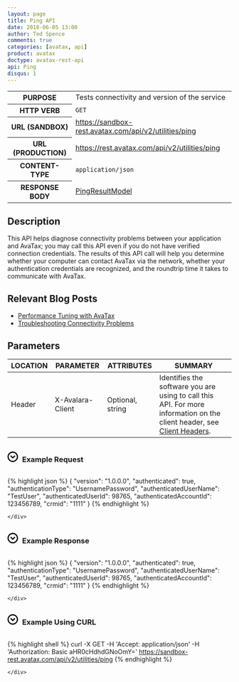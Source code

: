 ```yaml
---
layout: page
title: Ping API
date: 2018-06-05 13:00
author: Ted Spence
comments: true
categories: [avatax, api]
product: avatax
doctype: avatax-rest-api
api: Ping
disqus: 1
---
```


<table class="styled-table">
    <tr>
        <th>PURPOSE</th>
        <td>Tests connectivity and version of the service</td>
    </tr>
    <tr>
        <th>HTTP VERB</th>
        <td><code class="highlight-rouge">GET</code></td>
    </tr>
    <tr>
        <th>URL (SANDBOX)</th>
        <td><a href="https://sandbox-rest.avatax.com/api/v2/utilities/ping">https://sandbox-rest.avatax.com/api/v2/utilities/ping</a></td>
    </tr>
    <tr>
        <th>URL (PRODUCTION)</th>
        <td><a href="https://rest.avatax.com/api/v2/utilities/ping">https://rest.avatax.com/api/v2/utilities/ping</a></td>
    </tr>
    <tr>
        <th>CONTENT-TYPE</th>
        <td><code class="highlight-rouge">application/json</code></td>
    </tr>
    <tr>
        <th>RESPONSE BODY</th>
        <td><a href="https://developer.avalara.com/api-reference/avatax/rest/v2/models/PingResultModel">PingResultModel</a></td>
    </tr>
</table>

## Description

This API helps diagnose connectivity problems between your application and AvaTax; you may call this API even if you do not have verified connection credentials. The results of this API call will help you determine whether your computer can contact AvaTax via the network, whether your authentication credentials are recognized, and the roundtrip time it takes to communicate with AvaTax.

## Relevant Blog Posts

<ul class="normal">
    <li><a href="https://developer.avalara.com/blog/2017/04/18/performance-tuning-with-avatax">Performance Tuning with AvaTax</a></li>
    <li><a href="https://developer.avalara.com/blog/2017/05/15/troubleshooting-connectivity-problems">Troubleshooting Connectivity Problems</a></li>
</ul>

## Parameters

<table class="styled-table">
    <thead>
        <tr>
            <th>LOCATION</th>
            <th>PARAMETER</th>
            <th>ATTRIBUTES</th>
            <th>SUMMARY</th>
        </tr>
    </thead>
    <tbody>
        <tr>
            <td>Header</td>
            <td>X-Avalara-Client</td>
            <td>Optional, string</td>
            <td>Identifies the software you are using to call this API. For more information on the client header, see <a href="https://developer.avalara.com/avatax/client-headers/">Client Headers</a>.</td>
        </tr>
    </tbody>
</table>

<div>
    <div class="try-it-now-header" data-target="#Ping-console-body-request" data-toggle="collapse" id="Ping-console-body">
        <div class="documentation-expand-icon rotate" id="Ping-console-icon" style="display: inline-block; margin-right: 5px;">
            <svg id="Layer_1" version="1.1" viewBox="0 0 512 512" width="24px" x="0px" xml:space="preserve" y="0px" style="display: block; margin: auto;"><g transform="rotate(0 256 256)"><g><path d="M254.8,5.9c-139,0-252,113.1-252,252s113.1,252,252,252s252-113.1,252-252S393.8,5.9,254.8,5.9z M254.8,454 c-108.1,0-196-88-196-196s87.9-196,196-196s196,88,196,196S362.9,454,254.8,454z"></path><polygon points="254.8,269.4 172.5,187.1 132.9,226.7 254.8,348.6 376.8,226.7 337.2,187.1"></polygon></g></g></svg>
        </div>
        <h3 class="clickable" style="display: inline-block;">Example Request</h3>
    </div>
    <div class="collapse" id="Ping-console-body-request">

{% highlight json %}
{
  "version": "1.0.0.0",
  "authenticated": true,
  "authenticationType": "UsernamePassword",
  "authenticatedUserName": "TestUser",
  "authenticatedUserId": 98765,
  "authenticatedAccountId": 123456789,
  "crmid": "1111"
}
{% endhighlight %}

    </div>
</div>

<div>
    <div class="try-it-now-header" data-target="#Ping-console-body-response" data-toggle="collapse" id="Ping-console-body">
        <div class="documentation-expand-icon rotate" id="Ping-console-icon-response" style="display: inline-block; margin-right: 5px;">
            <svg id="Layer_1" version="1.1" viewBox="0 0 512 512" width="24px" x="0px" xml:space="preserve" y="0px" style="display: block; margin: auto;"><g transform="rotate(0 256 256)"><g><path d="M254.8,5.9c-139,0-252,113.1-252,252s113.1,252,252,252s252-113.1,252-252S393.8,5.9,254.8,5.9z M254.8,454 c-108.1,0-196-88-196-196s87.9-196,196-196s196,88,196,196S362.9,454,254.8,454z"></path><polygon points="254.8,269.4 172.5,187.1 132.9,226.7 254.8,348.6 376.8,226.7 337.2,187.1"></polygon></g></g></svg>
        </div>
        <h3 class="clickable" style="display: inline-block;">Example Response</h3>
    </div>
    <div class="collapse" id="Ping-console-body-response">

{% highlight json %}
{
  "version": "1.0.0.0",
  "authenticated": true,
  "authenticationType": "UsernamePassword",
  "authenticatedUserName": "TestUser",
  "authenticatedUserId": 98765,
  "authenticatedAccountId": 123456789,
  "crmid": "1111"
}
{% endhighlight %}

    </div>
</div>

<div>
    <div class="try-it-now-header" data-target="#Ping-console-body-curl" data-toggle="collapse" id="Ping-console-body">
        <div class="documentation-expand-icon rotate" id="Ping-console-icon-curl" style="display: inline-block; margin-right: 5px;">
            <svg id="Layer_1" version="1.1" viewBox="0 0 512 512" width="24px" x="0px" xml:space="preserve" y="0px" style="display: block; margin: auto;"><g transform="rotate(0 256 256)"><g><path d="M254.8,5.9c-139,0-252,113.1-252,252s113.1,252,252,252s252-113.1,252-252S393.8,5.9,254.8,5.9z M254.8,454 c-108.1,0-196-88-196-196s87.9-196,196-196s196,88,196,196S362.9,454,254.8,454z"></path><polygon points="254.8,269.4 172.5,187.1 132.9,226.7 254.8,348.6 376.8,226.7 337.2,187.1"></polygon></g></g></svg>
        </div>
        <h3 class="clickable" style="display: inline-block;">Example Using CURL</h3>
    </div>
    <div class="collapse" id="Ping-console-body-curl">

{% highlight shell %}
curl
    -X GET
    -H 'Accept: application/json'
    -H 'Authorization: Basic aHR0cHdhdGNoOmY='
    https://sandbox-rest.avatax.com/api/v2/utilities/ping
{% endhighlight %}

    </div>
</div>
